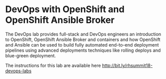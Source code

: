 # DevOps with OpenShift and OpenShift Ansible Broker

The DevOps lab provides full-stack and DevOps engineers an introduction to OpenShift, OpenShift Ansible Broker and containers and how OpenShift and Ansible can be used to build fully automated end-to-end deployment pipelines using advanced deployments techniques like rolling deploys and blue-green deployment.

The instructions for this lab are available here http://bit.ly/rhsummit18-devops-labs

